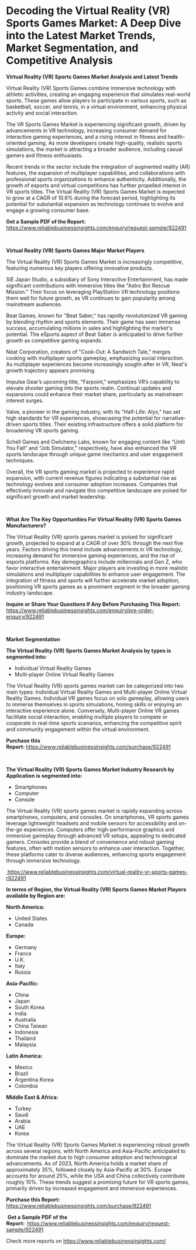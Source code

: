 <p><h1>Decoding the Virtual Reality (VR) Sports Games Market: A Deep Dive into the Latest Market Trends, Market Segmentation, and Competitive Analysis</h1></p><p><strong>Virtual Reality (VR) Sports Games Market Analysis and Latest Trends</strong></p>
<p><p>Virtual Reality (VR) Sports Games combine immersive technology with athletic activities, creating an engaging experience that simulates real-world sports. These games allow players to participate in various sports, such as basketball, soccer, and tennis, in a virtual environment, enhancing physical activity and social interaction.</p><p>The VR Sports Games Market is experiencing significant growth, driven by advancements in VR technology, increasing consumer demand for interactive gaming experiences, and a rising interest in fitness and health-oriented gaming. As more developers create high-quality, realistic sports simulations, the market is attracting a broader audience, including casual gamers and fitness enthusiasts.</p><p>Recent trends in the sector include the integration of augmented reality (AR) features, the expansion of multiplayer capabilities, and collaborations with professional sports organizations to enhance authenticity. Additionally, the growth of esports and virtual competitions has further propelled interest in VR sports titles. The Virtual Reality (VR) Sports Games Market is expected to grow at a CAGR of 10.6% during the forecast period, highlighting its potential for substantial expansion as technology continues to evolve and engage a growing consumer base.</p></p>
<p><strong>Get a Sample PDF of the Report:&nbsp;</strong> <a href="https://www.reliablebusinessinsights.com/enquiry/request-sample/922491?utm_campaign=2735&utm_medium=2&utm_source=Github&utm_content=ia&utm_term=11032025&utm_id=virtual-reality-vr-sports-games">https://www.reliablebusinessinsights.com/enquiry/request-sample/922491</a></p>
<p>&nbsp;</p>
<p><strong>Virtual Reality (VR) Sports Games Major Market Players</strong></p>
<p><p>The Virtual Reality (VR) Sports Games Market is increasingly competitive, featuring numerous key players offering innovative products. </p><p>SIE Japan Studio, a subsidiary of Sony Interactive Entertainment, has made significant contributions with immersive titles like "Astro Bot Rescue Mission." Their focus on leveraging PlayStation VR technology positions them well for future growth, as VR continues to gain popularity among mainstream audiences.</p><p>Beat Games, known for "Beat Saber," has rapidly revolutionized VR gaming by blending rhythm and sports elements. Their game has seen immense success, accumulating millions in sales and highlighting the market's potential. The eSports aspect of Beat Saber is anticipated to drive further growth as competitive gaming expands.</p><p>Neat Corporation, creators of "Cook-Out: A Sandwich Tale," merges cooking with multiplayer sports gameplay, emphasizing social interaction. As multiplayer experiences become increasingly sought-after in VR, Neat's growth trajectory appears promising.</p><p>Impulse Gear’s upcoming title, "Farpoint," emphasizes VR’s capability to elevate shooter gaming into the sports realm. Continual updates and expansions could enhance their market share, particularly as mainstream interest surges.</p><p>Valve, a pioneer in the gaming industry, with its "Half-Life: Alyx," has set high standards for VR experiences, showcasing the potential for narrative-driven sports titles. Their existing infrastructure offers a solid platform for broadening VR sports gaming.</p><p>Schell Games and Owlchemy Labs, known for engaging content like “Until You Fall” and “Job Simulator,” respectively, have also enhanced the VR sports landscape through unique game mechanics and user engagement techniques.</p><p>Overall, the VR sports gaming market is projected to experience rapid expansion, with current revenue figures indicating a substantial rise as technology evolves and consumer adoption increases. Companies that effectively innovate and navigate this competitive landscape are poised for significant growth and market leadership.</p></p>
<p>&nbsp;</p>
<p><strong>What Are The Key Opportunities For Virtual Reality (VR) Sports Games Manufacturers?</strong></p>
<p><p>The Virtual Reality (VR) sports games market is poised for significant growth, projected to expand at a CAGR of over 30% through the next five years. Factors driving this trend include advancements in VR technology, increasing demand for immersive gaming experiences, and the rise of esports platforms. Key demographics include millennials and Gen Z, who favor interactive entertainment. Major players are investing in more realistic simulations and multiplayer capabilities to enhance user engagement. The integration of fitness and sports will further accelerate market adoption, positioning VR sports games as a prominent segment in the broader gaming industry landscape.</p></p>
<p><strong>Inquire or Share Your Questions If Any Before Purchasing This Report:</strong> <a href="https://www.reliablebusinessinsights.com/enquiry/pre-order-enquiry/922491?utm_campaign=2735&utm_medium=2&utm_source=Github&utm_content=ia&utm_term=11032025&utm_id=virtual-reality-vr-sports-games">https://www.reliablebusinessinsights.com/enquiry/pre-order-enquiry/922491</a></p>
<p>&nbsp;</p>
<p><strong>Market Segmentation</strong></p>
<p><strong>The Virtual Reality (VR) Sports Games Market Analysis by types is segmented into:</strong></p>
<p><ul><li>Individual Virtual Reality Games</li><li>Multi-player Online Virtual Reality Games</li></ul></p>
<p><p>The Virtual Reality (VR) sports games market can be categorized into two main types: Individual Virtual Reality Games and Multi-player Online Virtual Reality Games. Individual VR games focus on solo gameplay, allowing users to immerse themselves in sports simulations, honing skills or enjoying an interactive experience alone. Conversely, Multi-player Online VR games facilitate social interaction, enabling multiple players to compete or cooperate in real-time sports scenarios, enhancing the competitive spirit and community engagement within the virtual environment.</p></p>
<p><strong>Purchase this Report:&nbsp;</strong><a href="https://www.reliablebusinessinsights.com/purchase/922491?utm_campaign=2735&utm_medium=2&utm_source=Github&utm_content=ia&utm_term=11032025&utm_id=virtual-reality-vr-sports-games">https://www.reliablebusinessinsights.com/purchase/922491</a></p>
<p>&nbsp;</p>
<p><strong>The Virtual Reality (VR) Sports Games Market Industry Research by Application is segmented into:</strong></p>
<p><ul><li>Smartphones</li><li>Computer</li><li>Console</li></ul></p>
<p><p>The Virtual Reality (VR) sports games market is rapidly expanding across smartphones, computers, and consoles. On smartphones, VR sports games leverage lightweight headsets and mobile sensors for accessibility and on-the-go experiences. Computers offer high-performance graphics and immersive gameplay through advanced VR setups, appealing to dedicated gamers. Consoles provide a blend of convenience and robust gaming features, often with motion sensors to enhance user interaction. Together, these platforms cater to diverse audiences, enhancing sports engagement through immersive technology.</p></p>
<p><a href="https://www.reliablebusinessinsights.com/virtual-reality-vr-sports-games-r922491?utm_campaign=2735&utm_medium=2&utm_source=Github&utm_content=ia&utm_term=11032025&utm_id=virtual-reality-vr-sports-games">&nbsp;https://www.reliablebusinessinsights.com/virtual-reality-vr-sports-games-r922491</a></p>
<p><strong>In terms of Region, the Virtual Reality (VR) Sports Games Market Players available by Region are:</strong></p>
<p>
    <p> <strong> North America: </strong>
        <ul>
            <li>United States</li>
            <li>Canada</li>
        </ul>
        </p> 
    <p> <strong> Europe: </strong>
        <ul>
            <li>Germany</li>
            <li>France</li>
            <li>U.K.</li>
            <li>Italy</li>
            <li>Russia</li>
        </ul>
        </p> 
    <p> <strong> Asia-Pacific: </strong>
        <ul>
            <li>China</li>
            <li>Japan</li>
            <li>South Korea</li>
            <li>India</li>
            <li>Australia</li>
            <li>China Taiwan</li>
            <li>Indonesia</li>
            <li>Thailand</li>
            <li>Malaysia</li>
        </ul>
        </p> 
    <p> <strong> Latin America: </strong>
        <ul>
            <li>Mexico</li>
            <li>Brazil</li>
            <li>Argentina Korea</li>
            <li>Colombia</li>
        </ul>
        </p> 
    <p> <strong> Middle East & Africa: </strong>
        <ul>
            <li>Turkey</li>
            <li>Saudi</li>
            <li>Arabia</li>
            <li>UAE</li>
            <li>Korea</li>
        </ul>
    </p>
    </p>
<p><p>The Virtual Reality (VR) Sports Games Market is experiencing robust growth across several regions, with North America and Asia-Pacific anticipated to dominate the market due to high consumer adoption and technological advancements. As of 2023, North America holds a market share of approximately 35%, followed closely by Asia-Pacific at 30%. Europe accounts for around 25%, while the USA and China collectively contribute roughly 10%. These trends suggest a promising future for VR sports games, primarily driven by increased engagement and immersive experiences.</p></p>
<p><strong>Purchase this Report: </strong><a href="https://www.reliablebusinessinsights.com/purchase/922491?utm_campaign=2735&utm_medium=2&utm_source=Github&utm_content=ia&utm_term=11032025&utm_id=virtual-reality-vr-sports-games">https://www.reliablebusinessinsights.com/purchase/922491</a></p>
<p>&nbsp;<strong>Get a Sample PDF of the Report:&nbsp;&nbsp;</strong><a href="https://www.reliablebusinessinsights.com/enquiry/request-sample/922491?utm_campaign=2735&utm_medium=2&utm_source=Github&utm_content=ia&utm_term=11032025&utm_id=virtual-reality-vr-sports-games">https://www.reliablebusinessinsights.com/enquiry/request-sample/922491</a></p>
<p><strong></strong></p>
<p>Check more reports on <a href="https://www.reliablebusinessinsights.com/?utm_campaign=2735&utm_medium=2&utm_source=Github&utm_content=ia&utm_term=11032025&utm_id=virtual-reality-vr-sports-games">https://www.reliablebusinessinsights.com/</a></p>